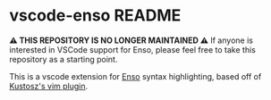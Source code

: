 # vscode-enso README

**⚠️ THIS REPOSITORY IS NO LONGER MAINTAINED ⚠️**
If anyone is interested in VSCode support for Enso, please feel free to take this repository as a starting point.

This is a vscode extension for [Enso](https://github.com/enso-org/enso) syntax highlighting, based off of [Kustosz's vim plugin](https://github.com/kustosz/vim-enso-syntax).
